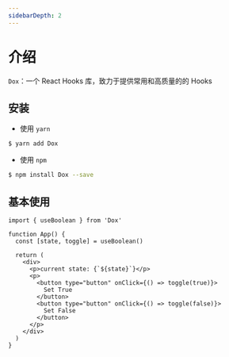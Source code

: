 ```yaml
---
sidebarDepth: 2
---
```


# 介绍

`Dox`：一个 React Hooks 库，致力于提供常用和高质量的的 Hooks

## 安装

- 使用 `yarn`

```bash
$ yarn add Dox
```

- 使用 `npm`

```bash
$ npm install Dox --save
```

## 基本使用

```tsx
import { useBoolean } from 'Dox'

function App() {
  const [state, toggle] = useBoolean()

  return (
    <div>
      <p>current state: {`${state}`}</p>
      <p>
        <button type="button" onClick={() => toggle(true)}>
          Set True
        </button>
        <button type="button" onClick={() => toggle(false)}>
          Set False
        </button>
      </p>
    </div>
  )
}
```
